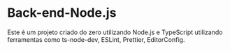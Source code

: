 # Back-end-Node.js
 
Este é um projeto criado do zero utilizando Node.js e TypeScript utilizando ferramentas como ts-node-dev, ESLint, Prettier, EditorConfig.
